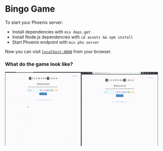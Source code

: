 # Bingo Game

To start your Phoenix server:

  * Install dependencies with `mix deps.get`
  * Install Node.js dependencies with `cd assets && npm install`
  * Start Phoenix endpoint with `mix phx.server`

Now you can visit [`localhost:4000`](http://localhost:4000) from your browser.

### What do the game look like?

![Bingo Game](https://github.com/buurzx/bingo_hall/blob/master/bingo.gif)
